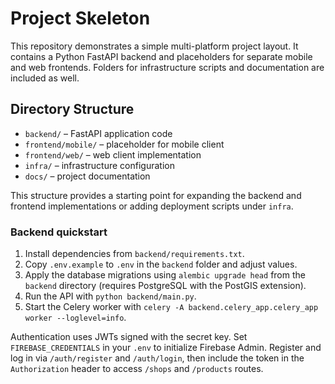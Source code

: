 # Project Skeleton

This repository demonstrates a simple multi-platform project layout. It contains a Python FastAPI backend and placeholders for separate mobile and web frontends. Folders for infrastructure scripts and documentation are included as well.

## Directory Structure

- `backend/` – FastAPI application code
- `frontend/mobile/` – placeholder for mobile client
- `frontend/web/` – web client implementation
- `infra/` – infrastructure configuration
- `docs/` – project documentation

This structure provides a starting point for expanding the backend and frontend implementations or adding deployment scripts under `infra`.

### Backend quickstart
1. Install dependencies from `backend/requirements.txt`.
2. Copy `.env.example` to `.env` in the `backend` folder and adjust values.
3. Apply the database migrations using `alembic upgrade head` from the
   `backend` directory (requires PostgreSQL with the PostGIS extension).
4. Run the API with `python backend/main.py`.
5. Start the Celery worker with `celery -A backend.celery_app.celery_app worker --loglevel=info`.

Authentication uses JWTs signed with the secret key. Set `FIREBASE_CREDENTIALS` in your `.env`
to initialize Firebase Admin. Register and log in via `/auth/register` and `/auth/login`,
then include the token in the `Authorization` header to access `/shops` and `/products` routes.
